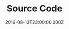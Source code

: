 ---
title: "Source Code"
year: 2011
date: 2016-08-13T23:00:00.000Z
permalink: /almanac/movies/2016-08-14-source-code/index.html
rating: 3
tmdbid: 45612
---